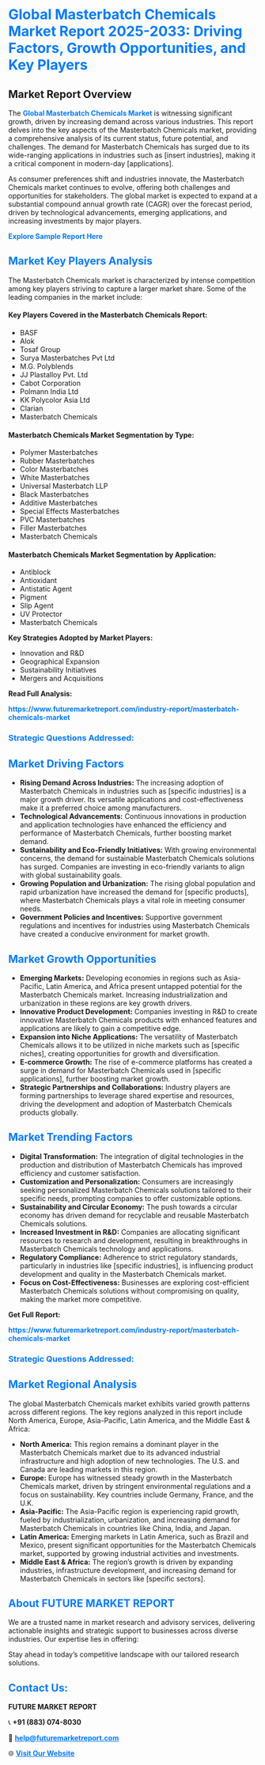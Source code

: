<h1 style="color: #007BFF;">Global Masterbatch Chemicals Market Report 2025-2033: Driving Factors, Growth Opportunities, and Key Players</h1>

<section id="overview">
<h2>Market Report Overview</h2>
<p>The <a href="https://www.futuremarketreport.com/industry-report/masterbatch-chemicals-market" style="color: #007BFF; text-decoration: none;"><strong>Global Masterbatch Chemicals Market</strong></a> is witnessing significant growth, driven by increasing demand across various industries. This report delves into the key aspects of the Masterbatch Chemicals market, providing a comprehensive analysis of its current status, future potential, and challenges. The demand for Masterbatch Chemicals has surged due to its wide-ranging applications in industries such as [insert industries], making it a critical component in modern-day [applications].</p>
<p>As consumer preferences shift and industries innovate, the Masterbatch Chemicals market continues to evolve, offering both challenges and opportunities for stakeholders. The global market is expected to expand at a substantial compound annual growth rate (CAGR) over the forecast period, driven by technological advancements, emerging applications, and increasing investments by major players.</p>
</section>

<section id="overview">
<p><a href="https://www.futuremarketreport.com/request-sample/reportId=101275" style="color: #007BFF; text-decoration: none;"><strong>Explore Sample Report Here</strong></a></p>
</section>

<section id="key-players">
<h2 style="color: #007BFF;">Market Key Players Analysis</h2>
<p>The Masterbatch Chemicals market is characterized by intense competition among key players striving to capture a larger market share. Some of the leading companies in the market include:</p>
<h4>Key Players Covered in the Masterbatch Chemicals Report:</h4>
<ul><li>BASF</li><li>Alok</li><li>Tosaf Group</li><li>Surya Masterbatches Pvt Ltd</li><li>M.G. Polyblends</li><li>JJ Plastalloy Pvt. Ltd</li><li>Cabot Corporation</li><li>Polmann India Ltd</li><li>KK Polycolor Asia Ltd</li><li>Clarian</li><li>Masterbatch Chemicals</li></ul>
<h4>Masterbatch Chemicals Market Segmentation by Type:</h4>
<ul><li>Polymer Masterbatches</li><li>Rubber Masterbatches</li><li>Color Masterbatches</li><li>White Masterbatches</li><li>Universal Masterbatch LLP</li><li>Black Masterbatches</li><li>Additive Masterbatches</li><li>Special Effects Masterbatches</li><li>PVC Masterbatches</li><li>Filler Masterbatches</li><li>Masterbatch Chemicals</li></ul>

<h4>Masterbatch Chemicals Market Segmentation by Application:</h4>
<ul><li>Antiblock</li><li>Antioxidant</li><li>Antistatic Agent</li><li>Pigment</li><li>Slip Agent</li><li>UV Protector</li><li>Masterbatch Chemicals</li></ul>
<p><strong>Key Strategies Adopted by Market Players:</strong></p>
<ul>
<li>Innovation and R&D</li>
<li>Geographical Expansion</li>
<li>Sustainability Initiatives</li>
<li>Mergers and Acquisitions</li>
</ul>
</section>

<section>
<p><strong>Read Full Analysis: </strong></p><a href="https://www.futuremarketreport.com/industry-report/masterbatch-chemicals-market" style="color: #007BFF; text-decoration: none;"><strong>https://www.futuremarketreport.com/industry-report/masterbatch-chemicals-market</strong></a>
<h3 style="color: #007BFF;">Strategic Questions Addressed:</h3>
</section>

<section id="driving-factors">
<h2 style="color: #007BFF;">Market Driving Factors</h2>
<ul>
<li><strong>Rising Demand Across Industries:</strong> The increasing adoption of Masterbatch Chemicals in industries such as [specific industries] is a major growth driver. Its versatile applications and cost-effectiveness make it a preferred choice among manufacturers.</li>
<li><strong>Technological Advancements:</strong> Continuous innovations in production and application technologies have enhanced the efficiency and performance of Masterbatch Chemicals, further boosting market demand.</li>
<li><strong>Sustainability and Eco-Friendly Initiatives:</strong> With growing environmental concerns, the demand for sustainable Masterbatch Chemicals solutions has surged. Companies are investing in eco-friendly variants to align with global sustainability goals.</li>
<li><strong>Growing Population and Urbanization:</strong> The rising global population and rapid urbanization have increased the demand for [specific products], where Masterbatch Chemicals plays a vital role in meeting consumer needs.</li>
<li><strong>Government Policies and Incentives:</strong> Supportive government regulations and incentives for industries using Masterbatch Chemicals have created a conducive environment for market growth.</li>
</ul>
</section>

<section id="growth-opportunities">
<h2 style="color: #007BFF;">Market Growth Opportunities</h2>
<ul>
<li><strong>Emerging Markets:</strong> Developing economies in regions such as Asia-Pacific, Latin America, and Africa present untapped potential for the Masterbatch Chemicals market. Increasing industrialization and urbanization in these regions are key growth drivers.</li>
<li><strong>Innovative Product Development:</strong> Companies investing in R&D to create innovative Masterbatch Chemicals products with enhanced features and applications are likely to gain a competitive edge.</li>
<li><strong>Expansion into Niche Applications:</strong> The versatility of Masterbatch Chemicals allows it to be utilized in niche markets such as [specific niches], creating opportunities for growth and diversification.</li>
<li><strong>E-commerce Growth:</strong> The rise of e-commerce platforms has created a surge in demand for Masterbatch Chemicals used in [specific applications], further boosting market growth.</li>
<li><strong>Strategic Partnerships and Collaborations:</strong> Industry players are forming partnerships to leverage shared expertise and resources, driving the development and adoption of Masterbatch Chemicals products globally.</li>
</ul>
</section>

<section id="trending-factors">
<h2 style="color: #007BFF;">Market Trending Factors</h2>
<ul>
<li><strong>Digital Transformation:</strong> The integration of digital technologies in the production and distribution of Masterbatch Chemicals has improved efficiency and customer satisfaction.</li>
<li><strong>Customization and Personalization:</strong> Consumers are increasingly seeking personalized Masterbatch Chemicals solutions tailored to their specific needs, prompting companies to offer customizable options.</li>
<li><strong>Sustainability and Circular Economy:</strong> The push towards a circular economy has driven demand for recyclable and reusable Masterbatch Chemicals solutions.</li>
<li><strong>Increased Investment in R&D:</strong> Companies are allocating significant resources to research and development, resulting in breakthroughs in Masterbatch Chemicals technology and applications.</li>
<li><strong>Regulatory Compliance:</strong> Adherence to strict regulatory standards, particularly in industries like [specific industries], is influencing product development and quality in the Masterbatch Chemicals market.</li>
<li><strong>Focus on Cost-Effectiveness:</strong> Businesses are exploring cost-efficient Masterbatch Chemicals solutions without compromising on quality, making the market more competitive.</li>
</ul>
</section>

<section>
<p><strong>Get Full Report: </strong></p><a href="https://www.futuremarketreport.com/industry-report/masterbatch-chemicals-market" style="color: #007BFF; text-decoration: none;"><strong>https://www.futuremarketreport.com/industry-report/masterbatch-chemicals-market</strong></a>
<h3 style="color: #007BFF;">Strategic Questions Addressed:</h3>
</section>


<section id="regional-analysis">
<h2 style="color: #007BFF;">Market Regional Analysis</h2>
<p>The global Masterbatch Chemicals market exhibits varied growth patterns across different regions. The key regions analyzed in this report include North America, Europe, Asia-Pacific, Latin America, and the Middle East & Africa:</p>
<ul>
<li><strong>North America:</strong> This region remains a dominant player in the Masterbatch Chemicals market due to its advanced industrial infrastructure and high adoption of new technologies. The U.S. and Canada are leading markets in this region.</li>
<li><strong>Europe:</strong> Europe has witnessed steady growth in the Masterbatch Chemicals market, driven by stringent environmental regulations and a focus on sustainability. Key countries include Germany, France, and the U.K.</li>
<li><strong>Asia-Pacific:</strong> The Asia-Pacific region is experiencing rapid growth, fueled by industrialization, urbanization, and increasing demand for Masterbatch Chemicals in countries like China, India, and Japan.</li>
<li><strong>Latin America:</strong> Emerging markets in Latin America, such as Brazil and Mexico, present significant opportunities for the Masterbatch Chemicals market, supported by growing industrial activities and investments.</li>
<li><strong>Middle East & Africa:</strong> The region’s growth is driven by expanding industries, infrastructure development, and increasing demand for Masterbatch Chemicals in sectors like [specific sectors].</li>
</ul>
</section>

<footer>
<h2 style="color: #007BFF;">About FUTURE MARKET REPORT</h2>
<p>We are a trusted name in market research and advisory services, delivering actionable insights and strategic support to businesses across diverse industries. Our expertise lies in offering:</p>

<p>Stay ahead in today’s competitive landscape with our tailored research solutions.</p>

<h2 style="color: #007BFF;">Contact Us:</h2>
<p><strong>FUTURE MARKET REPORT</strong></p>
<p>📞 <strong>+91 (883) 074-8030</strong></p>
<p>📧 <strong><a href="mailto:help@futuremarketreport.com" style="color: #007BFF;">help@futuremarketreport.com</a></strong></p>
<p>🌐 <strong><a href="https://www.futuremarketreport.com/" style="color: #007BFF;">Visit Our Website</a></strong></p>
</footer>
